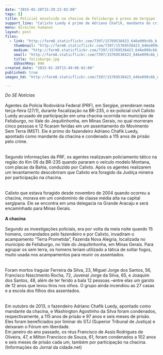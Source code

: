 ```yaml
---
date: "2015-01-28T15:39:22-02:00"
tags: []
title: Policial envolvido na chacina de Felisburgo é preso em Sergipe
support_line: "Calixto Luedy é primo de Adriano Chafik, mandante do crime ocorrido em Minas Gerais\n"
menu: direitos humanos
layout: post
files:
  - link: "http://farm8.staticflickr.com/7397/15769538423_646e099c6b_b.jpg"
    thumbnail: "http://farm8.staticflickr.com/7397/15769538423_646e099c6b_t.jpg"
    medium: "http://farm8.staticflickr.com/7397/15769538423_646e099c6b_z.jpg"
    small: "http://farm8.staticflickr.com/7397/15769538423_646e099c6b_n.jpg"
    title: felisburgo.jpg
    $$hashKey: 04A
created_date: "2015-01-28T15:49:06-02:00"
published: true
images_hd: "http://farm8.staticflickr.com/7397/15769538423_646e099c6b_n.jpg"

---
```

<p><em>Do SE Not&iacute;cias</em><br />
<br />
Agentes da Pol&iacute;cia Rodovi&aacute;ria Federal (PRF), em Sergipe, prenderam nesta ter&ccedil;a-feira (27/1), durante fiscaliza&ccedil;&atilde;o na BR-235, o ex-policial civil Calixto Luedy acusado de participa&ccedil;&atilde;o em uma chacina ocorrida no munic&iacute;pio de Felisburgo, no Vale do Jequitinhonha, em Minas Gerais, no qual morreram cinco pessoas e 12 ficaram feridas em um assentamento do Movimento Sem Terra (MST). Ele &eacute; primo do fazendeiro Adriano Chafik Luedy, apontado como mandante da chacina e condenado a 115 anos de pris&atilde;o pelo crime.<br />
<br />
<br />
Segundo informa&ccedil;&otilde;es da PRF, os agentes realizavam policiamento t&aacute;tico na regi&atilde;o do Km&nbsp;06 da BR-235 quando pararam o ve&iacute;culo modelo Montana, com placas da Bahia, conduzido por Calixto. Ap&oacute;s os agentes realizarem um levantamento descobriram que Calixto era foragido da Justi&ccedil;a mineira por participa&ccedil;&atilde;o na chacina.<br />
<br />
<br />
Calixto que estava foragido desde novembro de 2004 quando ocorreu a chacina, morava em um condom&iacute;nio de classe m&eacute;dia alta na capital sergipana. Ele se encontra em uma delegacia na Grande Aracaju e ser&aacute; encaminhado para Minas Gerais.<br />
&nbsp;<br />
<strong>A chacina</strong><br />
<br />
Segundo as investiga&ccedil;&otilde;es policiais, era por volta da meia noite quando 15 homens, comandados pelo fazendeiro e por Calixto, invadiram o acampamento &ldquo;Terra Prometida&rdquo;, Fazenda Nova Alegria, localizada no munic&iacute;pio de Felisburgo, no Vale do Jequitinhonha, em Minas Gerais. Para agrupar os sem terra, os homens teriam utilizado a t&aacute;tica de soltar fogos, muito usada nos acampamentos para reunir os assentados.<br />
<br />
<br />
Foram mortos Iraguiar Ferreira da Silva, 23, Miguel Jorge dos Santos, 56, Francisco Nascimento Rocha, 72, Juvenal Jorge da Silva, 65, e Joaquim dos Santos, 48, al&eacute;m de ter ferido a bala 12 pessoas &ndash;entre elas um garoto de 12 anos que levou tiros nos olhos. O grupo ainda incendiou as 27 casas e a escola dos filhos dos assentados.<br />
<br />
<br />
Em outubro de 2013, o fazendeiro Adriano Chafik Luedy, apontado como mandante da chacina, e Washington Agostinho da Silva foram condenados, respectivamente, a 115 anos de pris&atilde;o e 97 anos e seis meses de pris&atilde;o. Eles foram beneficiados por liminar do STJ (Superior Tribunal de Justi&ccedil;a) e deixaram o F&oacute;rum em liberdade.<br />
Em janeiro do ano passado, os r&eacute;us Francisco de Assis Rodrigues de Oliveira, 47, e Milton Francisco de Souza, 61, foram condenados a 102 anos e seis meses de pris&atilde;o cada um, tamb&eacute;m por participa&ccedil;&atilde;o na chacina. (Informa&ccedil;&otilde;es do Jornal da cidade.net)</p>
